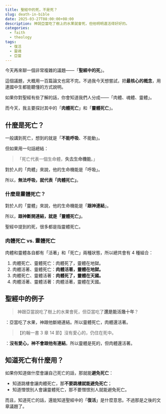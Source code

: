 ```yaml
---
title: 聖經中的死，不是死？
slug: death-in-bible
date: 2025-03-27T08:00:00+08:00
description: 神說亞當吃了樹上的水果就會死，但他明明還活得好好的。
categories:
  - faith
  - theology
tags:
  - 復活
  - 靈魂
  - 亞當
---
```

今天再來聊一個非常複雜的議題——「**聖經中的死**」。

這個議題，大概用一百篇論文也寫不完。不過我今天想嘗試，把**最核心的概念**，用連國中生都能聽懂的方式說明。

如果你對聖經有些了解的話，你會知道我們人分成——「肉體、魂體、靈體」。

而今天，我主要探討其中的「**肉體死亡**」和「**靈體死亡**」。

## 什麼是死亡？

一般講到死亡，想到的就是「**不能呼吸**、不能動」。

但如果用一句話總結：

> 「死亡代表一個生命體，**失去生命機能**。」

對於人的「肉體」來說，他的生命機能是「呼吸」。

所以，**無法呼吸，就代表「肉體死亡」**。

### 什麼是靈體死亡？

對於人的「靈體」來說，他的生命機能是「**跟神連結**」。

所以，**跟神斷開連結，就是「靈體死亡」**。

聖經中提到的死，很多都是指靈體死亡。

### 肉體死亡 vs. 靈體死亡

肉體和靈體各自都有「活著」和「死亡」兩種狀態，所以總共會有 4 種組合：

1. 肉體死亡、靈體死亡：肉體死了，靈體在地獄。
2. 肉體活著、靈體死亡：**肉體活著，靈體在地獄。**
3. 肉體死亡、靈體活著：**肉體死了，靈體在天國。**
4. 肉體活著、靈體活著：肉體活著，靈體在天國。

## 聖經中的例子

> 神跟亞當說吃了樹上的水果會死，但亞當吃了**還是能活幾十年**？

：亞當吃了水果，神跟他斷絕連結。所以靈體死亡，肉體還活著。

> 【約翰一書 3 章 14 節】沒有愛心的，仍住在死中。

：**沒有愛心，神不會跟他有連結**。所以靈體是死的，但肉體還活著。

## 知道死亡有什麼用？

如果你知道做什麼會讓自己死亡的話，那就能**避免死亡**：

* 知道跳樓會讓肉體死亡，那**不要跳樓就能避免死亡**；
* 知道憎恨別人會讓靈體死亡，那不要憎恨別人就能避免死亡。

而且，知道死亡的話，還能知道聖經中的「**復活**」是什麼意思。不過那是之後的文章議題了。